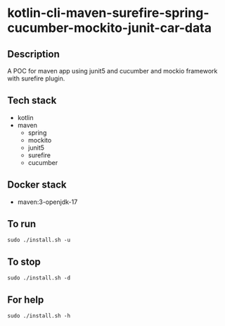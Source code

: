 # kotlin-cli-maven-surefire-spring-cucumber-mockito-junit-car-data

## Description
A POC for maven app using junit5
and cucumber and mockio framework
 with surefire plugin.

## Tech stack
- kotlin
- maven
	- spring
	- mockito
  - junit5
  - surefire
  - cucumber

## Docker stack
- maven:3-openjdk-17

## To run
`sudo ./install.sh -u`

## To stop
`sudo ./install.sh -d`

## For help
`sudo ./install.sh -h`
